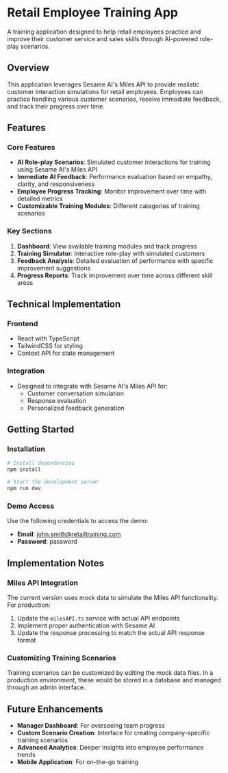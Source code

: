 
# Retail Employee Training App

A training application designed to help retail employees practice and improve their customer service and sales skills through AI-powered role-play scenarios.

## Overview

This application leverages Sesame AI's Miles API to provide realistic customer interaction simulations for retail employees. Employees can practice handling various customer scenarios, receive immediate feedback, and track their progress over time.

## Features

### Core Features

- **AI Role-play Scenarios**: Simulated customer interactions for training using Sesame AI's Miles API
- **Immediate AI Feedback**: Performance evaluation based on empathy, clarity, and responsiveness
- **Employee Progress Tracking**: Monitor improvement over time with detailed metrics
- **Customizable Training Modules**: Different categories of training scenarios

### Key Sections

1. **Dashboard**: View available training modules and track progress
2. **Training Simulator**: Interactive role-play with simulated customers
3. **Feedback Analysis**: Detailed evaluation of performance with specific improvement suggestions
4. **Progress Reports**: Track improvement over time across different skill areas

## Technical Implementation

### Frontend

- React with TypeScript
- TailwindCSS for styling
- Context API for state management

### Integration

- Designed to integrate with Sesame AI's Miles API for:
  - Customer conversation simulation
  - Response evaluation
  - Personalized feedback generation

## Getting Started

### Installation

```bash
# Install dependencies
npm install

# Start the development server
npm run dev
```

### Demo Access

Use the following credentials to access the demo:
- **Email**: john.smith@retailtraining.com
- **Password**: password

## Implementation Notes

### Miles API Integration

The current version uses mock data to simulate the Miles API functionality. For production:

1. Update the `milesAPI.ts` service with actual API endpoints
2. Implement proper authentication with Sesame AI
3. Update the response processing to match the actual API response format

### Customizing Training Scenarios

Training scenarios can be customized by editing the mock data files. In a production environment, these would be stored in a database and managed through an admin interface.

## Future Enhancements

- **Manager Dashboard**: For overseeing team progress
- **Custom Scenario Creation**: Interface for creating company-specific training scenarios
- **Advanced Analytics**: Deeper insights into employee performance trends
- **Mobile Application**: For on-the-go training
